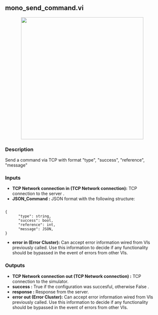 ## mono_send_command.vi
<p align="center">
<img src="https://github.com/monoDriveIO/client/blob/master/WikiPhotos/LV_client/simulator/monoDrive_lvlib_mono__send__commandc.png" 
width="400"  />
</p>

### Description 
Send a command via TCP with format "type", "success", "reference",  "message"

### Inputs

- **TCP Network connection in (TCP Network connection):** TCP connection to the server .
- **JSON_Command :** JSON format with the following structure:
```

{
      "type": string,
      "success": bool,
      "reference": int,
      "message": JSON,
}
```
- **error in (Error Cluster):** Can accept error information wired from VIs previously called. Use this information to decide if any functionality should be bypassed in the event of errors from other VIs.


### Outputs

- **TCP Network connection out (TCP Network connection) :** TCP connection to the simulator.
- **success :** True if the configuration was succesful, otherwise False .
- **response :** Response from the server.
- **error out (Error Cluster):** Can accept error information wired from VIs previously called. Use this information to decide if any functionality should be bypassed in the event of errors from other VIs.
